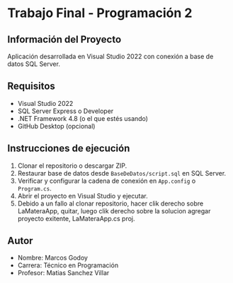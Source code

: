 # Trabajo Final - Programación 2

## Información del Proyecto
Aplicación desarrollada en Visual Studio 2022 con conexión a base de datos SQL Server.

## Requisitos
- Visual Studio 2022
- SQL Server Express o Developer
- .NET Framework 4.8 (o el que estés usando)
- GitHub Desktop (opcional)

## Instrucciones de ejecución
1. Clonar el repositorio o descargar ZIP.
2. Restaurar base de datos desde `BaseDeDatos/script.sql` en SQL Server.
3. Verificar y configurar la cadena de conexión en `App.config` o `Program.cs`.
4. Abrir el proyecto en Visual Studio y ejecutar.
5. Debido a un fallo al clonar repositorio, hacer clik derecho sobre LaMateraApp, quitar, luego clik derecho sobre la solucion agregar proyecto exitente, LaMateraApp.cs proj.

## Autor
- Nombre: Marcos Godoy
- Carrera: Técnico en Programación
- Profesor: Matias Sanchez Villar
